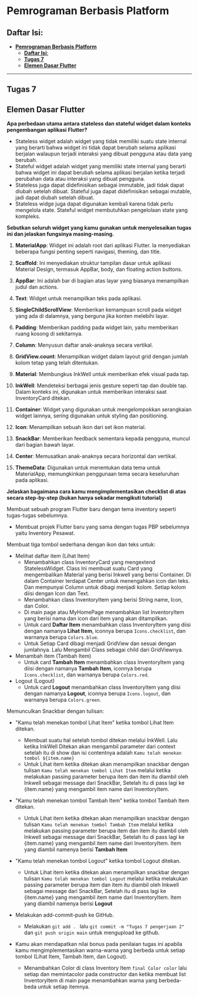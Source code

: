 # **Pemrograman Berbasis Platform**



## **Daftar Isi**:

- [**Pemrograman Berbasis Platform**](#pemrograman-berbasis-platform)
  - [**Daftar Isi**:](#daftar-isi)
  - [**Tugas 7**](#tugas-7)
  - [**Elemen Dasar Flutter**](#elemen-dasar-flutter)
  

---
## **Tugas 7**
## **Elemen Dasar Flutter**
**Apa perbedaan utama antara stateless dan stateful widget dalam konteks pengembangan aplikasi Flutter?**
- Stateless widget adalah widget yang tidak memiliki suatu state internal yang berarti bahwa widget ini tidak dapat berubah selama aplikasi berjalan walaupun terjadi interaksi yang dibuat pengguna atau data yang berubah.
- Stateful widget adalah widget yang memiliki state internal yang berarti bahwa widget ini dapat berubah selama aplikasi berjalan ketika terjadi perubahan data atau interaksi yang dibuat pengguna.
- Stateless juga dapat didefinisikan sebagai immutable, jadi tidak dapat diubah setelah dibuat. Stateful juga dapat didefinisikan sebagai mutable, jadi dapat diubah setelah dibuat.
- Stateless widge juga dapat digunakan kembali karena tidak perlu mengelola state. Stateful widget membutuhkan pengelolaan state yang kompleks.
  
**Sebutkan seluruh widget yang kamu gunakan untuk menyelesaikan tugas ini dan jelaskan fungsinya masing-masing.**

1. **MaterialApp**: Widget ini adalah root dari aplikasi Flutter. Ia menyediakan beberapa fungsi penting seperti navigasi, theming, dan title.

2. **Scaffold**: Ini menyediakan struktur tampilan dasar untuk aplikasi Material Design, termasuk AppBar, body, dan floating action buttons.

3. **AppBar**: Ini adalah bar di bagian atas layar yang biasanya menampilkan judul dan actions.

4. **Text**: Widget untuk menampilkan teks pada aplikasi.

5. **SingleChildScrollView**: Memberikan kemampuan scroll pada widget yang ada di dalamnya, yang berguna jika konten melebihi layar.

6. **Padding**: Memberikan padding pada widget lain, yaitu memberikan ruang kosong di sekitarnya.

7. **Column**: Menyusun daftar anak-anaknya secara vertikal.

8. **GridView.count**: Menampilkan widget dalam layout grid dengan jumlah kolom tetap yang telah ditentukan.

9. **Material**: Membungkus InkWell untuk memberikan efek visual pada tap.

10. **InkWell**: Mendeteksi berbagai jenis gesture seperti tap dan double tap. Dalam konteks ini, digunakan untuk memberikan interaksi saat InventoryCard ditekan.

11. **Container**: Widget yang digunakan untuk mengelompokkan serangkaian widget lainnya, sering digunakan untuk styling dan positioning.

12. **Icon**: Menampilkan sebuah ikon dari set ikon material.

13. **SnackBar**: Memberikan feedback sementara kepada pengguna, muncul dari bagian bawah layar.

14. **Center**: Memusatkan anak-anaknya secara horizontal dan vertikal.

15. **ThemeData**: Digunakan untuk menentukan data tema untuk MaterialApp, memungkinkan penggunaan tema secara keseluruhan pada aplikasi.

**Jelaskan bagaimana cara kamu mengimplementasikan checklist di atas secara step-by-step (bukan hanya sekadar mengikuti tutorial)**

Membuat sebuah program Flutter baru dengan tema inventory seperti tugas-tugas sebelumnya.
- Membuat projek Flutter baru yang sama dengan tugas PBP sebelumnya yaitu Inventory Pesawat.

Membuat tiga tombol sederhana dengan ikon dan teks untuk:
 - Melihat daftar item (Lihat Item)
    - Menambahkan class InventoryCard yang mengextend StatelessWidget. Class Ini membuat suatu Card yang mengembalikan Material yang berisi Inkwell yang berisi Container. Di dalam Container terdapat Center untuk menengahkan icon dan teks. Dan mempunyai Column untuk dibagi menjadi kolom. Setiap kolom diisi dengan Icon dan Text. 
    - Menambahkan class InventoryItem yang berisi String name, Icon, dan Color. 
    - Di main page atau MyHomePage menambahkan list InventoryItem yang berisi nama dan icon dari item yang akan ditampilkan.
    - Untuk card **Daftar Item** menambahkan class InventoryItem yang diisi dengan namanya **Lihat Item**, iconnya berupa `Icons.checklist`, dan warnanya berupa `Colors.blue`.
    - Untuk Setiap Card dibagi menjadi GridView dan sesuai dengan jumlahnya. Lalu Mengambil Class sebagai child dari GridViewnya.
  - Menambah item (Tambah Item)
    - Untuk card **Tambah Item** menambahkan class InventoryItem yang diisi dengan namanya **Tambah Item**, iconnya berupa `Icons.checklist`, dan warnanya berupa `Colors.red`.
  - Logout (Logout)
    - Untuk card **Logout** menambahkan class InventoryItem yang diisi dengan namanya **Logout**, iconnya berupa `Icons.logout`, dan warnanya berupa `Colors.green`.

 Memunculkan Snackbar dengan tulisan:

 - "Kamu telah menekan tombol Lihat Item" ketika tombol Lihat Item ditekan.
   - Membuat suatu hal setelah tombol ditekan melalui InkWell. Lalu ketika InkWell Ditekan akan mengambil parameter dari context setelah itu di show dan isi contentnya adalah `Kamu telah menekan tombol ${item.name}`
   - Untuk Lihat item ketika ditekan akan menampilkan snackbar dengan tulisan `Kamu telah menekan tombol Lihat Item` melalui ketika melakukan passing parameter berupa item dan item itu diambil oleh Inkwell sebagai message dari SnackBar, Setelah itu di pass lagi ke {item.name} yang mengambil item name dari InventoryItem.

 - "Kamu telah menekan tombol Tambah Item" ketika tombol Tambah Item ditekan.
   - Untuk Lihat item ketika ditekan akan menampilkan snackbar dengan tulisan `Kamu telah menekan tombol Tambah Item` melalui ketika melakukan passing parameter berupa item dan item itu diambil oleh Inkwell sebagai message dari SnackBar, Setelah itu di pass lagi ke {item.name} yang mengambil item name dari InventoryItem. Item yang diambil namenya berisi **Tambah Item**
 - "Kamu telah menekan tombol Logout" ketika tombol Logout ditekan.
   - Untuk Lihat item ketika ditekan akan menampilkan snackbar dengan tulisan `Kamu telah menekan tombol Logout` melalui ketika melakukan passing parameter berupa item dan item itu diambil oleh Inkwell sebagai message dari SnackBar, Setelah itu di pass lagi ke {item.name} yang mengambil item name dari InventoryItem. Item yang diambil namenya berisi **Logout**
 - Melakukan add-commit-push ke GitHub.
   - Melakukan `git add . ` lalu `git commit -m "Tugas 7 pengerjaan 2" ` dan `git push origin main` untuk mengupload ke github.
 - Kamu akan mendapatkan nilai bonus pada penilaian tugas ini apabila kamu mengimplementasikan warna-warna yang berbeda untuk setiap tombol (Lihat Item, Tambah Item, dan Logout).
   - Menambahkan Color di class Inventory Item `final Color color` lalu setiap dan memintacolor pada constructor dan ketika membuat list InventoryItem di main page menambahkan warna yang berbeda-beda untuk setiap itemnya.